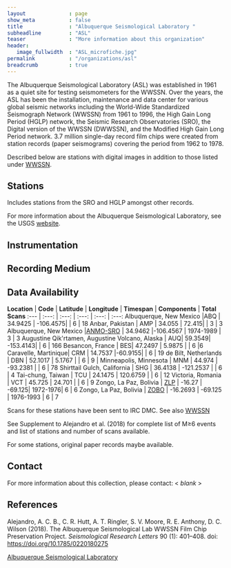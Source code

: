 ```yaml
---
layout              : page
show_meta           : false
title               : "Albuquerque Seismological Laboratory "
subheadline         : "ASL"
teaser              : "More information about this organization"
header:
   image_fullwidth  : "ASL_microfiche.jpg"
permalink           : "/organizations/asl"
breadcrumb          : true
---
```


The Albuquerque Seismological Laboratory (ASL) was established in 1961 as a quiet site for testing seismometers for the WWSSN. Over the years, the ASL has been the installation, maintenance and data center for various global seismic networks including the World-Wide Standardized Seismograph Network (WWSSN) from 1961 to 1996, the High Gain Long Period (HGLP) network, the Seismic Research Observatories (SRO), the Digital version of the WWSSN (DWWSSN), and the Modified High Gain Long Period network. 3.7 million single-day record film chips were created from station records (paper seismograms) covering the period from 1962 to 1978.

Described below are stations with digital images in addition to those listed under [WWSSN](../organizations/wwssn).
## Stations

Includes stations from the SRO and HGLP amongst other records.

For more information about the Albuquerque Seismological Laboratory, see the USGS [website](https://www.usgs.gov/centers/geologic-hazards-science-center/albuquerque-seismological-laboratory).
## Instrumentation


## Recording Medium


## Data Availability


 **Location** | **Code** | **Latitude** | **Longitude** | **Timespan** | **Components** | **Total Scans**
:--- | :---: | :---: | :---: | :---: | :---:
Albuquerque, New Mexico |ABQ | 34.9425 | -106.4575|  | 6 | 18
Anbar, Pakistan | AMP | 34.055 | 72.415|  | 3 | 3
Albuquerque, New Mexico |[ANMO-SRO](https://www.fdsn.org/station_book/IU/ANMO/anmo.html) | 34.9462 |-106.4567 | 1974-1989 | 3 | 3
Augustine Qik'rtamen, Augustine Volcano, Alaska | AUQ| 59.3549| -153.4143| | 6 | 166
Besancon, France | BES| 47.2497 | 5.9875 |  | 6 |6
Caravelle, Martinique| CRM | 14.7537 |-60.9155| | 6 | 19
de Bilt, Netherlands | DBN | 52.1017 | 5.1767 | | 6 | 9 |
Minneapolis, Minnesota | MNM | 44.974 | -93.2381 | | 6 | 78
Shirttail Gulch, California | SHG | 36.4138 |  -121.2537 | | 6 | 4
Tai-chung, Taiwan | TCU | 24.1475 | 120.6759 | | 6 | 12
Victoria, Romania | VCT | 45.725 | 24.701 | | 6 | 9
Zongo, La Paz, Bolivia | [ZLP](https://www.fdsn.org/station_book/HG/ZLP/zlp.html) | -16.27 | -69.125| 1972-1976| 6 | 6
Zongo, La Paz, Bolivia | [ZOBO](https://www.fdsn.org/station_book/AS/ZOBO/zobo.html) | -16.2693 | -69.125 | 1976-1993 | 6 | 7


Scans for these stations have been sent to IRC DMC. See also [WWSSN](../organizations/wwssn)

See Supplement to Alejandro et al. (2018) for complete list of  M&ge;6 events and list of stations and number of scans available.

For some stations, original paper records maybe available.
## Contact
For more information about this collection, please contact: \< *blank* \>

## References
Alejandro, A. C. B., C. R. Hutt, A. T. Ringler, S. V. Moore, R. E. Anthony, D. C. Wilson (2018). The Albuquerque Seismological Lab WWSSN Film Chip Preservation Project. *Seismological Research Letters* 90 (1): 401–408. doi: https://doi.org/10.1785/0220180275

[Albuquerque Seismological Laboratory](https://www.usgs.gov/centers/geologic-hazards-science-center/albuquerque-seismological-laboratory)
